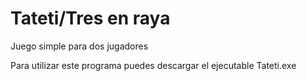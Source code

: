 # Tateti/Tres en raya

Juego simple para dos jugadores

Para utilizar este programa puedes descargar el ejecutable Tateti.exe
